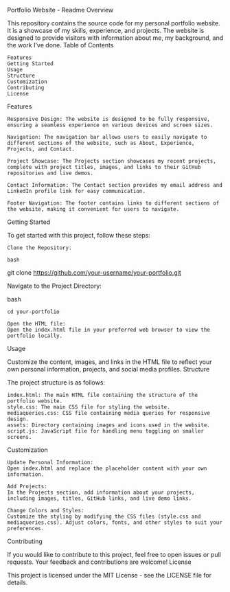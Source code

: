 Portfolio Website - Readme
Overview

This repository contains the source code for my personal portfolio website. It is a showcase of my skills, experience, and projects. The website is designed to provide visitors with information about me, my background, and the work I've done.
Table of Contents

    Features
    Getting Started
    Usage
    Structure
    Customization
    Contributing
    License

Features

    Responsive Design: The website is designed to be fully responsive, ensuring a seamless experience on various devices and screen sizes.

    Navigation: The navigation bar allows users to easily navigate to different sections of the website, such as About, Experience, Projects, and Contact.

    Project Showcase: The Projects section showcases my recent projects, complete with project titles, images, and links to their GitHub repositories and live demos.

    Contact Information: The Contact section provides my email address and LinkedIn profile link for easy communication.

    Footer Navigation: The footer contains links to different sections of the website, making it convenient for users to navigate.

Getting Started

To get started with this project, follow these steps:

    Clone the Repository:

    bash

git clone https://github.com/your-username/your-portfolio.git

Navigate to the Project Directory:

bash

    cd your-portfolio

    Open the HTML file:
    Open the index.html file in your preferred web browser to view the portfolio locally.

Usage

Customize the content, images, and links in the HTML file to reflect your own personal information, projects, and social media profiles.
Structure

The project structure is as follows:

    index.html: The main HTML file containing the structure of the portfolio website.
    style.css: The main CSS file for styling the website.
    mediaqueries.css: CSS file containing media queries for responsive design.
    assets: Directory containing images and icons used in the website.
    script.js: JavaScript file for handling menu toggling on smaller screens.

Customization

    Update Personal Information:
    Open index.html and replace the placeholder content with your own information.

    Add Projects:
    In the Projects section, add information about your projects, including images, titles, GitHub links, and live demo links.

    Change Colors and Styles:
    Customize the styling by modifying the CSS files (style.css and mediaqueries.css). Adjust colors, fonts, and other styles to suit your preferences.

Contributing

If you would like to contribute to this project, feel free to open issues or pull requests. Your feedback and contributions are welcome!
License

This project is licensed under the MIT License - see the LICENSE file for details.
